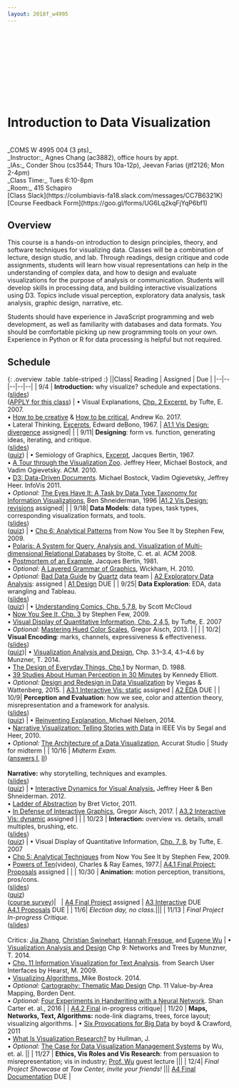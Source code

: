 ```yaml
---
layout: 2018f_w4995
---
```


<svg id="d3banner"></svg>

# Introduction to Data Visualization

<br>
_COMS W 4995 004 (3 pts)_ <br>
_Instructor:_ Agnes Chang (ac3882), office hours by appt. <br>
_IAs:_ Conder Shou (cs3544; Thurs 10a-12p), Jeevan Farias (jtf2126; Mon 2-4pm)<br>
_Class Time:_ Tues 6:10-8pm <br>
_Room:_ 415 Schapiro <br>
[Class Slack](https://columbiavis-fa18.slack.com/messages/CC7B6321K) <br>
[Course Feedback Form](https://goo.gl/forms/UG6Lq2kqFjYqP6bf1)

## Overview

This course is a hands-on introduction to design principles, theory, and software techniques for visualizing data. Classes will be a combination of lecture, design studio, and lab. Through readings, design critique and code assignments, students will learn how visual representations can help in the understanding of complex data, and how to design and evaluate visualizations for the purpose of analysis or communication. Students will develop skills in processing data, and building interactive visualizations using D3. Topics include visual perception, exploratory data analysis, task analysis, graphic design, narrative, etc.

Students should have experience in JavaScript programming and web development, as well as familiarity with databases and data formats. You should be comfortable picking up new programming tools on your own. Experience in Python or R for data processing is helpful but not required.

## Schedule

{: .overview .table .table-striped :}
||Class| Reading | Assigned | Due |
|--|--|--|--|--|
| 9/4 | **Introduction:** why visualize? schedule and expectations.<br>([slides](https://docs.google.com/presentation/d/1DvytttEEQ4Ru9Rh0ixBajnNy-AqGvrATWJjFipn3b2g/edit?usp=sharing))<br>([APPLY for this class](https://goo.gl/forms/hgAH8T8bUhtdpPYo1)) | • Visual Explanations, [Chp. 2 Excerpt](https://courseworks2.columbia.edu/courses/67918/files/3201029), by Tufte, E. 2007.<br>• [How to be creative](http://faculty.washington.edu/ajko/books/design-methods/how-to-be-creative.html) & [How to be critical](http://faculty.washington.edu/ajko/books/design-methods/how-to-be-critical.html), Andrew Ko. 2017.<br>• Lateral Thinking, [Excerpts](https://courseworks2.columbia.edu/courses/67918/files/3201020), Edward deBono, 1967. | [A1.1 Vis Design: divergence](a1.html) assigned| |
| 9/11| **Designing**: form vs. function, generating ideas, iterating, and critique.<br>([slides](https://docs.google.com/presentation/d/1Q8qXaaLcdk3TXsmvmQiKGudu2wFfa_0sjG-rNrf3wRY/edit?usp=sharing))<br>([quiz](https://goo.gl/forms/sdh5ZqaCyyAIH5n13)) | • Semiology of Graphics, [Excerpt](https://courseworks2.columbia.edu/courses/67918/files?preview=3298037), Jacques Bertin, 1967.<br>• [A Tour through the Visualization Zoo](http://queue.acm.org/detail.cfm?id=1805128). Jeffrey Heer, Michael Bostock, and Vadim Ogievetsky. ACM. 2010.<br>• [D3: Data-Driven Documents](http://vis.stanford.edu/files/2011-D3-InfoVis.pdf). Michael Bostock, Vadim Ogievetsky, Jeffrey Heer. InfoVis 2011.<br>• *Optional:* [The Eyes Have It: A Task by Data Type Taxonomy for Information Visualizations](http://drum.lib.umd.edu/bitstream/handle/1903/466/CS-TR-3665.pdf?sequence=2), Ben Shneiderman, 1996 |[A1.2 Vis Design: revisions](a1.html) assigned| |
| 9/18| **Data Models**: data types, task types, corresponding visualization formats, and tools.<br>([slides](https://docs.google.com/presentation/d/1gb__-ZkYqcHyEzjJ7t9-3R08OWoB6egUCYFfWyHLOQA/edit?usp=sharing))<br>([quiz](https://goo.gl/forms/Nm3VHgOPPMYHcpcq2)) | • [Chp 6: Analytical Patterns](https://courseworks2.columbia.edu/courses/67918/files/3298557) from Now You See It by Stephen Few, 2009.<br>• [Polaris: A System for Query, Analysis and. Visualization of Multi-dimensional Relational Databases](https://research.tableau.com/sites/default/files/Tableau-CACM-Nov-2008-Polaris-Article-by-Stolte-Tang-Hanrahan.pdf) by Stolte, C. et. al. ACM 2008.<br>• [Postmortem of an Example](https://courseworks2.columbia.edu/courses/67918/files/3298035), Jacques Bertin, 1981.<br>• *Optional:* [A Layered Grammar of Graphics](http://vita.had.co.nz/papers/layered-grammar.html), Wickham, H. 2010.<br>• *Optional:* [Bad Data Guide](https://github.com/Quartz/bad-data-guide) by [Quartz](http://agneschang.net/gsapp-dataviz-archhum/qz.com) data team | [A2 Exploratory Data Analysis](a2.html): assigned | [A1 Design](a1.html) DUE |
| 9/25| **Data Exploration**: EDA, data wrangling and Tableau.<br>([slides](https://docs.google.com/presentation/d/1w83E46TXgnLD9YKmhvp90GmoGtr42euAMJVmNSIRLuY/edit?usp=sharing))<br>([quiz](https://goo.gl/forms/3VfNlNJtYOjOqHul1)) | • [Understanding Comics, Chp. 5,7,8](https://courseworks2.columbia.edu/courses/67918/files/3201028), by Scott McCloud<br>• [Now You See It, Chp. 3](https://courseworks2.columbia.edu/courses/67918/files?preview=3347098) by Stephen Few, 2009.<br>• [Visual Display of Quantitative Information, Chp. 2,4,5](https://courseworks2.columbia.edu/courses/67918/files/3298097), by Tufte, E. 2007<br>• _Optional:_ [Mastering Hued Color Scales](https://www.vis4.net/blog/2013/09/mastering-multi-hued-color-scales/), Gregor Aisch, 2013. | | |
| 10/2| **Visual Encoding**: marks, channels, expressiveness & effectiveness.<br>([slides](https://docs.google.com/presentation/d/1yoGxjp3ZdGYi-Bh07XTmiwzWEpXDvyZ2vS81NYkXAe0/edit?usp=sharing))<br>([quiz](https://goo.gl/forms/4gHXjrBudpinz1Ds2))| • [Visualization Analysis and Design](https://clio.columbia.edu/catalog/11255731), Chp. 3.1–3.4, 4.1–4.6 by Munzner, T. 2014.<br>• [The Design of Everyday Things, Chp.1](https://courseworks2.columbia.edu/courses/67918/files?preview=3405668) by Norman, D. 1988.<br>• [39 Studies About Human Perception in 30 Minutes](https://medium.com/@kennelliott/39-studies-about-human-perception-in-30-minutes-4728f9e31a73) by Kennedy Elliott.<br>• _Optional:_ [Design and Redesign in Data Visualization](https://medium.com/@hint_fm/design-and-redesign-4ab77206cf9#.mha4ohu1t) by Viegas & Wattenberg, 2015. | [A3.1 Interactive Vis: static](a3.html) assigned | [A2 EDA](a2.html) DUE |
| 10/9| **Perception and Evaluation**: how we see, color and attention theory, misrepresentation and a framework for analysis.<br>([slides](https://docs.google.com/presentation/d/1_Duy4ppJDh3p7NTR2kvaGgvD47WFmiQiv_rISe5xctE/edit?usp=sharing))<br>([quiz](https://goo.gl/forms/ftRr1xJuGlfRmjxo2)) | • [Reinventing Explanation. ](http://michaelnielsen.org/reinventing_explanation/) Michael Nielsen, 2014.<br>• [Narrative Visualization: Telling Stories with Data](https://courseworks2.columbia.edu/courses/67918/files?preview=3440921) in IEEE Vis by Segal and Heer, 2010.<br>• _Optional:_ [The Architecture of a Data Visualization](https://medium.com/accurat-studio/the-architecture-of-a-data-visualization-470b807799b4), Accurat Studio | Study for midterm |
| 10/16 | _Midterm Exam._<br>([answers I](https://drive.google.com/file/d/1ROVPmQg6m_8F2uuNkI7crsiylXioRfMW/view?usp=sharing), [II](https://drive.google.com/file/d/19YJc02U60JevAcKAAMSZ7Zhx6IfS9oIn/view?usp=sharing))<br><br>**Narrative:** why storytelling, techniques and examples.<br>([slides](https://docs.google.com/presentation/d/1SuhVcaW6VZev7T6eiQpKlccD_VBT-GdMUzb3KPKcxsQ/edit?usp=sharing))<br>([quiz](https://goo.gl/forms/9rsp95Krq84ZP7Bq2)) | • [Interactive Dynamics for Visual Analysis.](http://portal.acm.org/ft_gateway.cfm?id=2146416&type=pdf) Jeffrey Heer & Ben Shneiderman. 2012.<br>• [Ladder of Abstraction](http://worrydream.com/LadderOfAbstraction/) by Bret Victor, 2011.<br>• [In Defense of Interactive Graphics](https://www.vis4.net/blog/2017/03/in-defense-of-interactive-graphics/), Gregor Aisch, 2017. | [A3.2 Interactive Vis: dynamic](a3.html) assigned | |
| 10/23 | **Interaction:** overview vs. details, small multiples, brushing, etc.<br>([slides](https://docs.google.com/presentation/d/1jL4EAQf-zxq6K1vHJ3kmh6nqRopkNRIRSCG9CbwfYLU/edit?usp=sharing))<br>([quiz](https://goo.gl/forms/dFbnKs5mvUlXNjGa2)) | • Visual Display of Quantitative Information, [Chp. 7, 8](https://courseworks2.columbia.edu/courses/67918/files?preview=3348986), by Tufte, E. 2007<br>• [Chp 5: Analytical Techniques](https://courseworks2.columbia.edu/courses/67918/files?preview=3347100) from Now You See It by Stephen Few, 2009.<br>• [Powers of Ten](https://youtu.be/0fKBhvDjuy0)(video), Charles & Ray Eames, 1977.| [A4.1 Final Project: Proposals](a4.html) assigned |  |
| 10/30 | **Animation:** motion perception, transitions, pros/cons.<br>([slides](https://docs.google.com/presentation/d/1xHuOP7Tlsy1waTXpLI2iUkjDfWtAZoHvGQKSAQ8MOtk/edit?usp=sharing))<br>([quiz](https://goo.gl/forms/cdirOAjYlb6ZPAhS2))<br>([course survey](https://goo.gl/forms/ItvfRCR7dr2YQDI02))| &nbsp; | [A4 Final Project](a4.html) assigned | [A3 Interactive](a3.html) DUE<br>[A4.1 Proposals](a4.html) DUE |
| 11/6| _Election day, no class._|||
| 11/13 | _Final Project In-progress Critique._<br>([slides](https://docs.google.com/presentation/d/16o-QG2PzI6nRpkOtGPbUYy0EI6Vv8PyORfBFycXamQk/edit?usp=sharing))<br><br>Critics: [Jia Zhang](https://dataminding.blog/), [Christian Swinehart](https://www.newschool.edu/parsons/faculty/christian-swinehart/), [Hannah Fresque](https://www.propublica.org/people/hannah-fresques), and [Eugene Wu](http://www.eugenewu.net/) | •  [Visualization Analysis and Design](https://clio.columbia.edu/catalog/11255731) Chp 9: Networks and Trees by Munzner, T. 2014.<br>• [Chp. 11 Information Visualization for Text Analysis](http://searchuserinterfaces.com/book/sui_ch11_text_analysis_visualization.html). from Search User Interfaces by Hearst, M. 2009.<br>• [Visualizing Algorithms. ](https://bost.ocks.org/mike/algorithms/) Mike Bostock. 2014.<br>• *Optional:* [Cartography: Thematic Map Design](https://magrawala.github.io/cs448b-fa17/assets/docs/Dent-Chap11.pdf) Chp. 11 Value-by-Area Mapping, Borden Dent.<br>• *Optional:* [Four Experiments in Handwriting with a Neural Network](https://distill.pub/2016/handwriting/). Shan Carter et. al., 2016 | | [A4.2 Final](a4.html) in-progress critique|
| 11/20 | **Maps, Networks, Text, Algorithms:** node-link diagrams, trees, force layout; visualizing algorithms. | • [Six Provocations for Big Data](https://courseworks2.columbia.edu/courses/67918/files?preview=3722127) by boyd & Crawford, 2011<br>• [What Is Visualization Research?](https://medium.com/multiple-views-visualization-research-explained/what-is-visualization-research-what-should-it-be-8840a9ba658) by Hullman, J.<br>• _Optional:_ [The Case for Data Visualization Management Systems](https://www.dropbox.com/s/yhwnsxfhau7pp1c/Ermac.pdf?dl=0) by Wu, et. al. ||
| 11/27 | **Ethics, Vis Roles and Vis Research**: from persuasion to misrepresentation; vis in industry; [Prof. Wu](http://www.eugenewu.net/) guest lecture |||
| 12/4| _Final Project Showcase at Tow Center, invite your friends!_ ||| [A4 Final Documentation](a4.html) DUE |
